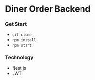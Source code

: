 # Diner Order Backend 
### Get Start 
- `git clone`
- `npm install`
- `npm start`

### Technology

- Nest js 
- JWT
